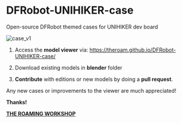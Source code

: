 # DFRobot-UNIHIKER-case
Open-source DFRobot themed cases for UNIHIKER dev board

![case_v1](https://github.com/TheRoam/DFRobot-UNIHIKER-case/assets/63456390/28cd25ce-e326-4b54-84b6-649e6f85a37d)

1. Access the **model viewer** via:
https://theroam.github.io/DFRobot-UNIHIKER-case/

2. Download existing models in **blender**  folder
   
4. **Contribute** with editions or new models by doing a **pull request**.

Any new cases or improvements to the viewer are much appreciated!

**Thanks!**

**[THE ROAMING WORKSHOP](https://theroamingworkshop.cloud)**
